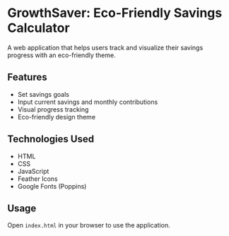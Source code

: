# GrowthSaver: Eco-Friendly Savings Calculator

A web application that helps users track and visualize their savings progress with an eco-friendly theme.

## Features

- Set savings goals
- Input current savings and monthly contributions
- Visual progress tracking
- Eco-friendly design theme

## Technologies Used

- HTML
- CSS
- JavaScript
- Feather Icons
- Google Fonts (Poppins)

## Usage

Open `index.html` in your browser to use the application.
